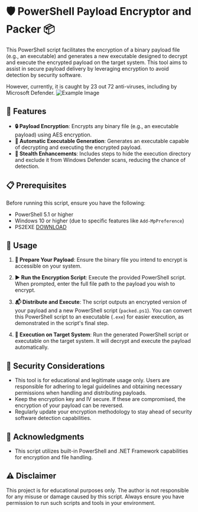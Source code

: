 # 🛡 PowerShell Payload Encryptor and Packer 📦

This PowerShell script facilitates the encryption of a binary payload file (e.g., an executable) and generates a new executable designed to decrypt and execute the encrypted payload on the target system. This tool aims to assist in secure payload delivery by leveraging encryption to avoid detection by security software.

However, currently, it is caught by 23 out 72 anti-viruses, including by Microsoft Defender.
![Example Image](images/example.png "This is an example image")



## 🌟 Features

- **🔒 Payload Encryption**: Encrypts any binary file (e.g., an executable payload) using AES encryption.
- **📄 Automatic Executable Generation**: Generates an executable capable of decrypting and executing the encrypted payload.
- **👻 Stealth Enhancements**: Includes steps to hide the execution directory and exclude it from Windows Defender scans, reducing the chance of detection.

## 📋 Prerequisites

Before running this script, ensure you have the following:

- PowerShell 5.1 or higher
- Windows 10 or higher (due to specific features like `Add-MpPreference`)
- PS2EXE [DOWNLOAD](https://www.powershellgallery.com/packages/ps2exe/1.0.13)

## 🚀 Usage

1. **📁 Prepare Your Payload**: Ensure the binary file you intend to encrypt is accessible on your system.

2. **▶️ Run the Encryption Script**: Execute the provided PowerShell script. When prompted, enter the full file path to the payload you wish to encrypt.

3. **📬 Distribute and Execute**: The script outputs an encrypted version of your payload and a new PowerShell script (`packed.ps1`). You can convert this PowerShell script to an executable (`.exe`) for easier execution, as demonstrated in the script's final step.

4. **🎯 Execution on Target System**: Run the generated PowerShell script or executable on the target system. It will decrypt and execute the payload automatically.

## 🔐 Security Considerations

- This tool is for educational and legitimate usage only. Users are responsible for adhering to legal guidelines and obtaining necessary permissions when handling and distributing payloads.
- Keep the encryption key and IV secure. If these are compromised, the encryption of your payload can be reversed.
- Regularly update your encryption methodology to stay ahead of security software detection capabilities.

## 💖 Acknowledgments

- This script utilizes built-in PowerShell and .NET Framework capabilities for encryption and file handling.

## ⚠️ Disclaimer

This project is for educational purposes only. The author is not responsible for any misuse or damage caused by this script. Always ensure you have permission to run such scripts and tools in your environment.

